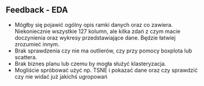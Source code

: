 ## Feedback - EDA
- Mógłby się pojawić ogólny opis ramki danych oraz co zawiera. Niekoniecznie wszystkie 127 kolumn, ale kilka zdań z czym macie doczynienia oraz wykresy przedstawiające dane. Będzie łatwiej zrozumieć innym.
- Brak sprawdzenia czy nie ma outlierów, czy przy pomocy boxplota lub scattera. 
- Brak biznes planu lub czemu by mogła służyć klasteryzacja.
- Mogliście spróbować użyć np. TSNE i pokazać dane oraz czy sprawdzić czy nie widać już jakichś ugropowań